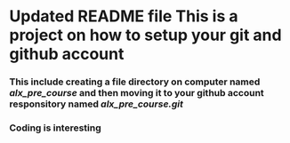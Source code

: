 ﻿# Updated README file This is a project on how to setup your git and github account
### This include creating a file directory on computer named *alx_pre_course* and then moving it to your github account responsitory named *alx_pre_course.git*
### Coding is interesting
